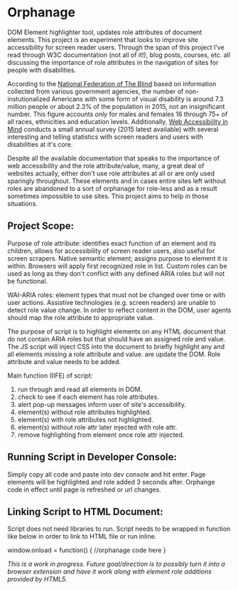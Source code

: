 # Orphanage
DOM Element highlighter tool, updates role attributes of document elements.
This project is an experiment that looks to improve site accessibility for screen reader users. Through the span of this project I've read through W3C documentation (not all of it!), blog posts, courses, etc. all discussing the importance of role attributes in the navigation of sites for people with disabilities.

According to the [National Federation of The Blind](https://nfb.org/blindness-statistics) based on information collected from various government agencies, the number of non-instutionalized Americans with some form of visual disability is around 7.3 million people or about 2.3% of the population in 2015, not an insignificant number. This figure accounts *only* for males and females 16 through 75+ of all races, ethnicities and education levels. Additionally, [Web Accessibility in Mind](https://webaim.org/projects/screenreadersurvey6/) conducts a small annual survey (2015 latest available) with several interesting and telling statistics with screen readers and users with disabilities at it's core. 

Despite all the available documentation that speaks to the importance of web accessibility and the role attribute/value, many, a great deal of websites actually, either don't use role attributes at all or are only used sparingly throughout. These elements and in cases entire sites left without roles are abandoned to a sort of orphanage for role-less and as a result sometimes impossible to use sites. This project aims to help in those situations.

## Project Scope: 

Purpose of role attribute: identifies exact function of an element and its children, allows for accessibility of screen reader users, also useful for screen scrapers. Native semantic element; assigns purpose to element it is within. Browsers will apply first recognized role in list. Custom roles can be used as long as they don't conflict with any defined ARIA roles but will not be functional.

WAI-ARIA roles: element types that must not be changed over time or with user actions. Assistive technologies (e.g. screen readers) are unable to detect role value change. In order to reflect content in the DOM, user agents should map the role attribute to appropriate value.

The purpose of script is to highlight elements on any HTML document that do not contain ARIA roles but that should have an assigned role and value. The JS script will inject CSS into the document to briefly highlight any and all elements missing a role attribute and value.
are update the DOM. Role attribute and value needs to be added.

Main function (IIFE) of script:
1. run through and read all elements in DOM.
2. check to see if each element has role attributes.
3. alert pop-up messages inform user of site's accessibility.
3. element(s) without role attributes highlighted.
4. element(s) with role attributes not highlighted.
5. element(s) without role attr later injected with role attr.
6. remove highlighting from element once role attr injected.


## Running Script in Developer Console:
Simply copy all code and paste into dev console and hit enter.
Page elements will be highlighted and role added 3 seconds after. 
Orphange code in effect until page is refreshed or url changes.


## Linking Script to HTML Document:
Script does not need libraries to run.
Script needs to be wrapped in function like below in order to link to HTML file or run inline.

window.onload = function() { 
  //orphanage code here 
  }

*This is a work in progress. Future goal/direction is to possibly turn it into a browser extension and have it work along with element role additions provided by HTML5.*
  

